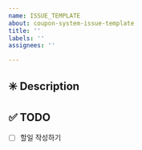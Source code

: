 ```yaml
---
name: ISSUE_TEMPLATE
about: coupon-system-issue-template
title: ''
labels: ''
assignees: ''

---
```


## ✳️ Description

## ✅ TODO
- [ ] 할일 작성하기
